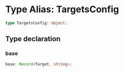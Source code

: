 # Type Alias: TargetsConfig

```ts
type TargetsConfig: object;
```

## Type declaration

### base

```ts
base: Record<Target, string>;
```
